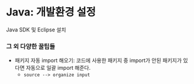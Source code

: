 # Java: 개발환경 설정

Java SDK 및 Eclipse 설치

### 그 외 다양한 꿀팁들

- 패키지 자동 import 해오기: 코드에 사용한 패키지 중 import가 안된 패키지가 있다면 자동으로 일괄 import 해준다.
  - `source --> organize input`

